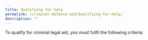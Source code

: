 ```yaml
---
title: Qualifying for help
permalink: /criminal-defence-aid/Qualifying-for-help/
description: ""
---
```

To qualify for criminal legal aid, you must fulfil the following criteria:





